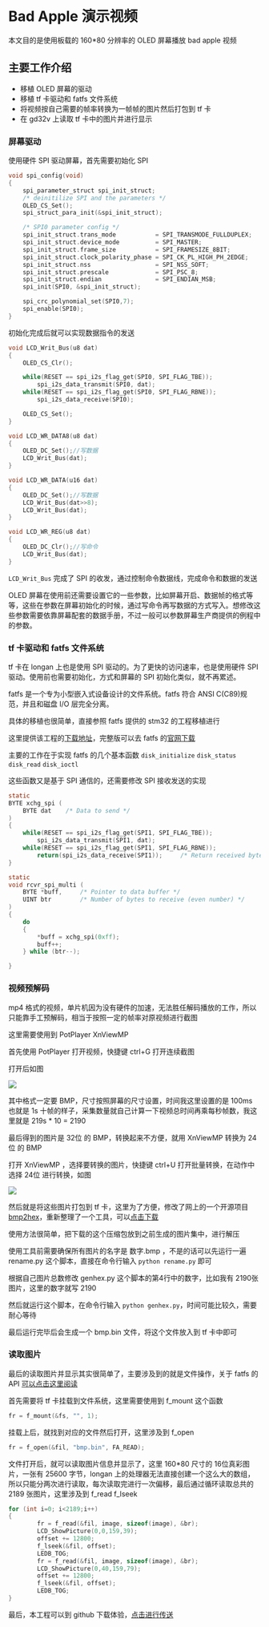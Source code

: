 Bad Apple 演示视频
==================

本文目的是使用板载的 160*80 分辨率的 OLED 屏幕播放 bad apple 视频

## 主要工作介绍

+ 移植 OLED 屏幕的驱动
+ 移植 tf 卡驱动和 fatfs 文件系统
+ 将视频按自己需要的帧率转换为一帧帧的图片然后打包到 tf 卡
+ 在 gd32v 上读取 tf 卡中的图片并进行显示

### 屏幕驱动

使用硬件 SPI 驱动屏幕，首先需要初始化 SPI

```c
void spi_config(void)
{
    spi_parameter_struct spi_init_struct;
    /* deinitilize SPI and the parameters */
    OLED_CS_Set();
    spi_struct_para_init(&spi_init_struct);

    /* SPI0 parameter config */
    spi_init_struct.trans_mode           = SPI_TRANSMODE_FULLDUPLEX;
    spi_init_struct.device_mode          = SPI_MASTER;
    spi_init_struct.frame_size           = SPI_FRAMESIZE_8BIT;
    spi_init_struct.clock_polarity_phase = SPI_CK_PL_HIGH_PH_2EDGE;
    spi_init_struct.nss                  = SPI_NSS_SOFT;
    spi_init_struct.prescale             = SPI_PSC_8;
    spi_init_struct.endian               = SPI_ENDIAN_MSB;
    spi_init(SPI0, &spi_init_struct);

	spi_crc_polynomial_set(SPI0,7);
	spi_enable(SPI0);
}
```

初始化完成后就可以实现数据指令的发送

```c
void LCD_Writ_Bus(u8 dat) 
{
	OLED_CS_Clr();

	while(RESET == spi_i2s_flag_get(SPI0, SPI_FLAG_TBE));
        spi_i2s_data_transmit(SPI0, dat);
	while(RESET == spi_i2s_flag_get(SPI0, SPI_FLAG_RBNE));
        spi_i2s_data_receive(SPI0);

	OLED_CS_Set();
}

void LCD_WR_DATA8(u8 dat)
{
	OLED_DC_Set();//写数据
	LCD_Writ_Bus(dat);
}

void LCD_WR_DATA(u16 dat)
{
	OLED_DC_Set();//写数据
	LCD_Writ_Bus(dat>>8);
	LCD_Writ_Bus(dat);
}

void LCD_WR_REG(u8 dat)
{
	OLED_DC_Clr();//写命令
	LCD_Writ_Bus(dat);
}
```

`LCD_Writ_Bus` 完成了 SPI 的收发，通过控制命令数据线，完成命令和数据的发送

OLED 屏幕在使用前还需要设置它的一些参数，比如屏幕开启、数据帧的格式等等，这些在参数在屏幕初始化的时候，通过写命令再写数据的方式写入。想修改这些参数需要依靠屏幕配套的数据手册，不过一般可以参数屏幕生产商提供的例程中的参数。

### tf 卡驱动和 fatfs 文件系统

tf 卡在 longan 上也是使用 SPI 驱动的。为了更快的访问速率，也是使用硬件 SPI 驱动。使用前也需要初始化，方式和屏幕的 SPI 初始化类似，就不再累述。

fatfs 是一个专为小型嵌入式设备设计的文件系统。fatfs 符合 ANSI C(C89)规范，并且和磁盘 I/O 层完全分离。

具体的移植也很简单，直接参照 fatfs 提供的 stm32 的工程移植进行

这里提供该工程的[下载地址](/zh/get_started/assets/ffsample.7z)，完整版可以去 fatfs 的[官网下载](http://elm-chan.org/fsw/ff/ffsample.zip)

主要的工作在于实现 fatfs 的几个基本函数 `disk_initialize` `disk_status` `disk_read` `disk_ioctl`

这些函数又是基于 SPI 通信的，还需要修改 SPI 接收发送的实现

```c
static
BYTE xchg_spi (
	BYTE dat	/* Data to send */
)
{
	while(RESET == spi_i2s_flag_get(SPI1, SPI_FLAG_TBE));
        spi_i2s_data_transmit(SPI1, dat);
	while(RESET == spi_i2s_flag_get(SPI1, SPI_FLAG_RBNE));
        return(spi_i2s_data_receive(SPI1));     /* Return received byte */
}

static
void rcvr_spi_multi (
	BYTE *buff,		/* Pointer to data buffer */
	UINT btr		/* Number of bytes to receive (even number) */
)
{
	do
	{
		*buff = xchg_spi(0xff);
		buff++;
	} while (btr--);

}
```

### 视频预解码

mp4 格式的视频，单片机因为没有硬件的加速，无法胜任解码播放的工作，所以只能靠手工预解码，相当于按照一定的帧率对原视频进行截图

这里需要使用到 PotPlayer XnViewMP

首先使用 PotPlayer 打开视频，快捷键 ctrl+G 打开连续截图

打开后如图

![](assets/potplayer.png)

其中格式一定要 BMP，尺寸按照屏幕的尺寸设置，时间我这里设置的是 100ms 也就是 1s 十帧的样子，采集数量就自己计算一下视频总时间再乘每秒帧数，我这里就是 219s * 10 = 2190

最后得到的图片是 32位 的 BMP，转换起来不方便，就用 XnViewMP 转换为 24位 的 BMP

打开 XnViewMP ，选择要转换的图片，快捷键 ctrl+U 打开批量转换，在动作中选择 24位 进行转换，如图

![](assets/XnViewMP.png)

然后就是将这些图片打包到 tf 卡，这里为了方便，修改了网上的一个开源项目 [bmp2hex](https://github.com/robertgallup/bmp2hex)，重新整理了一个工具，可以[点击下载](/zh/get_started/assets/tools.zip)

使用方法很简单，把下载的这个压缩包放到之前生成的图片集中，进行解压

使用工具前需要确保所有图片的名字是 数字.bmp ，不是的话可以先运行一遍 rename.py 这个脚本，直接在命令行输入 `python rename.py` 即可

根据自己图片总数修改 genhex.py 这个脚本的第4行中的数字，比如我有 2190张 图片，这里的数字就写 2190

然后就运行这个脚本，在命令行输入 `python genhex.py`，时间可能比较久，需要耐心等待

最后运行完毕后会生成一个 bmp.bin 文件，将这个文件放入到 tf 卡中即可

### 读取图片

最后的读取图片并显示其实很简单了，主要涉及到的就是文件操作，关于 fatfs 的 API [可以点击这里阅读](http://elm-chan.org/fsw/ff/doc/open.html)

首先需要将 tf 卡挂载到文件系统，这里需要使用到 f_mount 这个函数

```c
fr = f_mount(&fs, "", 1);
```

挂载上后，就找到对应的文件然后打开，这里涉及到 f_open

```c
fr = f_open(&fil, "bmp.bin", FA_READ);
```

文件打开后，就可以读取图片信息并显示了，这里 160*80 尺寸的 16位真彩图片，一张有 25600 字节，longan 上的处理器无法直接创建一个这么大的数组，所以只能分两次进行读取，每次读取完进行一次偏移，最后通过循环读取总共的 2189 张图片，这里涉及到 f_read f_lseek

```c
for (int i=0; i<2189;i++)
{
        fr = f_read(&fil, image, sizeof(image), &br);
        LCD_ShowPicture(0,0,159,39);
        offset += 12800;
        f_lseek(&fil, offset);
        LEDB_TOG;
        fr = f_read(&fil, image, sizeof(image), &br);
        LCD_ShowPicture(0,40,159,79);
        offset += 12800;
        f_lseek(&fil, offset);
        LEDB_TOG;
}
```

最后，本工程可以到 github 下载体验，[点击进行传送](https://github.com/sipeed/Longan_GD32VF_examples)
